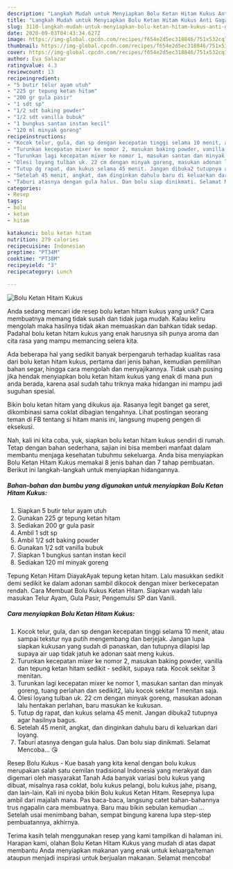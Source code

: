 ```yaml
---
description: "Langkah Mudah untuk Menyiapkan Bolu Ketan Hitam Kukus Anti Gagal"
title: "Langkah Mudah untuk Menyiapkan Bolu Ketan Hitam Kukus Anti Gagal"
slug: 3110-langkah-mudah-untuk-menyiapkan-bolu-ketan-hitam-kukus-anti-gagal
date: 2020-09-03T04:43:34.627Z
image: https://img-global.cpcdn.com/recipes/f654e2d5ec318846/751x532cq70/bolu-ketan-hitam-kukus-foto-resep-utama.jpg
thumbnail: https://img-global.cpcdn.com/recipes/f654e2d5ec318846/751x532cq70/bolu-ketan-hitam-kukus-foto-resep-utama.jpg
cover: https://img-global.cpcdn.com/recipes/f654e2d5ec318846/751x532cq70/bolu-ketan-hitam-kukus-foto-resep-utama.jpg
author: Eva Salazar
ratingvalue: 4.3
reviewcount: 13
recipeingredient:
- "5 butir telur ayam utuh"
- "225 gr tepung ketan hitam"
- "200 gr gula pasir"
- "1 sdt sp"
- "1/2 sdt baking powder"
- "1/2 sdt vanilla bubuk"
- "1 bungkus santan instan kecil"
- "120 ml minyak goreng"
recipeinstructions:
- "Kocok telur, gula, dan sp dengan kecepatan tinggi selama 10 menit, atau sampai tekstur nya putih mengembang dan berjejak. Jangan lupa siapkan kukusan yang sudah di panaskan, dan tutupnya dilapisi lap supaya air uap tidak jatuh ke adonan saat meng kukus."
- "Turunkan kecepatan mixer ke nomor 2, masukan baking powder, vanilla dan tepung ketan hitam sedikit - sedikit, supaya rata. Kocok sekitar 3 menitan."
- "Turunkan lagi kecepatan mixer ke nomor 1, masukan santan dan minyak goreng, tuang perlahan dan sedikit2, lalu kocok sekitar 1 menitan saja."
- "Olesi loyang tulban uk. 22 cm dengan minyak goreng, masukan adonan lalu hentakan perlahan, baru masukan ke kukusan."
- "Tutup dg rapat, dan kukus selama 45 menit. Jangan dibuka2 tutupnya agar hasilnya bagus."
- "Setelah 45 menit, angkat, dan dinginkan dahulu baru di keluarkan dari loyang."
- "Taburi atasnya dengan gula halus. Dan bolu siap dinikmati. Selamat Mencoba... 😘"
categories:
- Resep
tags:
- bolu
- ketan
- hitam

katakunci: bolu ketan hitam 
nutrition: 279 calories
recipecuisine: Indonesian
preptime: "PT34M"
cooktime: "PT38M"
recipeyield: "3"
recipecategory: Lunch

---
```



![Bolu Ketan Hitam Kukus](https://img-global.cpcdn.com/recipes/f654e2d5ec318846/751x532cq70/bolu-ketan-hitam-kukus-foto-resep-utama.jpg)

Anda sedang mencari ide resep bolu ketan hitam kukus yang unik? Cara membuatnya memang tidak susah dan tidak juga mudah. Kalau keliru mengolah maka hasilnya tidak akan memuaskan dan bahkan tidak sedap. Padahal bolu ketan hitam kukus yang enak harusnya sih punya aroma dan cita rasa yang mampu memancing selera kita.

Ada beberapa hal yang sedikit banyak berpengaruh terhadap kualitas rasa dari bolu ketan hitam kukus, pertama dari jenis bahan, kemudian pemilihan bahan segar, hingga cara mengolah dan menyajikannya. Tidak usah pusing jika hendak menyiapkan bolu ketan hitam kukus yang enak di mana pun anda berada, karena asal sudah tahu triknya maka hidangan ini mampu jadi suguhan spesial.

Bikin bolu ketan hitam yang dikukus aja. Rasanya legit banget ga seret, dikombinasi sama coklat dibagian tengahnya. Lihat postingan seorang teman di FB tentang si hitam manis ini, langsung mupeng pengen di eksekusi.


Nah, kali ini kita coba, yuk, siapkan bolu ketan hitam kukus sendiri di rumah. Tetap dengan bahan sederhana, sajian ini bisa memberi manfaat dalam membantu menjaga kesehatan tubuhmu sekeluarga. Anda bisa menyiapkan Bolu Ketan Hitam Kukus memakai 8 jenis bahan dan 7 tahap pembuatan. Berikut ini langkah-langkah untuk menyiapkan hidangannya.

<!--inarticleads1-->

##### Bahan-bahan dan bumbu yang digunakan untuk menyiapkan Bolu Ketan Hitam Kukus:

1. Siapkan 5 butir telur ayam utuh
1. Gunakan 225 gr tepung ketan hitam
1. Sediakan 200 gr gula pasir
1. Ambil 1 sdt sp
1. Ambil 1/2 sdt baking powder
1. Gunakan 1/2 sdt vanilla bubuk
1. Siapkan 1 bungkus santan instan kecil
1. Sediakan 120 ml minyak goreng


Tepung Ketan Hitam DiayakAyak tepung ketan hitam. Lalu masukkan sedikit demi sedikit ke dalam adonan sambil dikocok dengan mixer berkecepatan rendah. Cara Membuat Bolu Kukus Ketan Hitam. Siapkan wadah lalu masukan Telur Ayam, Gula Pasir, Pengemulsi SP dan Vanili. 

<!--inarticleads2-->

##### Cara menyiapkan Bolu Ketan Hitam Kukus:

1. Kocok telur, gula, dan sp dengan kecepatan tinggi selama 10 menit, atau sampai tekstur nya putih mengembang dan berjejak. Jangan lupa siapkan kukusan yang sudah di panaskan, dan tutupnya dilapisi lap supaya air uap tidak jatuh ke adonan saat meng kukus.
1. Turunkan kecepatan mixer ke nomor 2, masukan baking powder, vanilla dan tepung ketan hitam sedikit - sedikit, supaya rata. Kocok sekitar 3 menitan.
1. Turunkan lagi kecepatan mixer ke nomor 1, masukan santan dan minyak goreng, tuang perlahan dan sedikit2, lalu kocok sekitar 1 menitan saja.
1. Olesi loyang tulban uk. 22 cm dengan minyak goreng, masukan adonan lalu hentakan perlahan, baru masukan ke kukusan.
1. Tutup dg rapat, dan kukus selama 45 menit. Jangan dibuka2 tutupnya agar hasilnya bagus.
1. Setelah 45 menit, angkat, dan dinginkan dahulu baru di keluarkan dari loyang.
1. Taburi atasnya dengan gula halus. Dan bolu siap dinikmati. Selamat Mencoba... 😘


Resep Bolu Kukus - Kue basah yang kita kenal dengan bolu kukus merupakan salah satu cemilan tradisional Indonesia yang merakyat dan digemari oleh masyarakat Tanah Ada banyak variasi bolu kukus yang dibuat, misalnya rasa coklat, bolu kukus pelangi, bolu kukus jahe, pisang, dan lain-lain. Kali ini nyoba bikin Bolu kukus Ketan Hitam. Resepnya lupa ambil dari majalah mana. Pas baca-baca, langsung catet bahan-bahannya trus ngapalin cara membuatnya. Baru mau bikin sebulan kemudian … Setelah usai menimbang bahan, sempat bingung karena lupa step-step pembuatannya, akhirnya. 

Terima kasih telah menggunakan resep yang kami tampilkan di halaman ini. Harapan kami, olahan Bolu Ketan Hitam Kukus yang mudah di atas dapat membantu Anda menyiapkan makanan yang enak untuk keluarga/teman ataupun menjadi inspirasi untuk berjualan makanan. Selamat mencoba!
